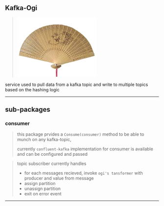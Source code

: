 ## Kafka-Ogi

> ![ogi means a japanese fan](docs/ogi.png "ogi means a japanese fan")

service used to pull data from a kafka topic and write to multiple topics based on the hashing logic

---

## sub-packages

### consumer

> this package prvides a `Consume(consumer)` method to be able to munch on any kafka-topic,
>
> currently `confluent-kafka` implementation for consumer is available and can be configured and passed

> topic subscriber currently handles
> * for each messages recieved, invoke `ogi's tansformer` with producer and value from message
> * assign partition
> * unassign partition
> * exit on error event

---
